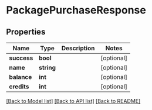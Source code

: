 # PackagePurchaseResponse

## Properties
Name | Type | Description | Notes
------------ | ------------- | ------------- | -------------
**success** | **bool** |  | [optional] 
**name** | **string** |  | [optional] 
**balance** | **int** |  | [optional] 
**credits** | **int** |  | [optional] 

[[Back to Model list]](../README.md#documentation-for-models) [[Back to API list]](../README.md#documentation-for-api-endpoints) [[Back to README]](../README.md)


